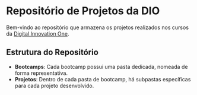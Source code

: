 # Repositório de Projetos da DIO

Bem-vindo ao repositório que armazena os projetos realizados nos cursos da [Digital Innovation One](https://www.dio.me/).

## Estrutura do Repositório

- **Bootcamps**: Cada bootcamp possui uma pasta dedicada, nomeada de forma representativa.
- **Projetos**: Dentro de cada pasta de bootcamp, há subpastas específicas para cada projeto desenvolvido.


